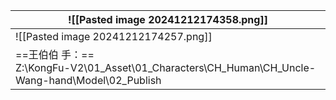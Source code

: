 | ![[Pasted image 20241212174358.png]]                                                           |
| ---------------------------------------------------------------------------------------------- |
| ![[Pasted image 20241212174257.png]]                                                           |
| ==王伯伯 手：==<br>Z:\KongFu-V2\01_Asset\01_Characters\CH_Human\CH_Uncle-Wang-hand\Model\02_Publish |


